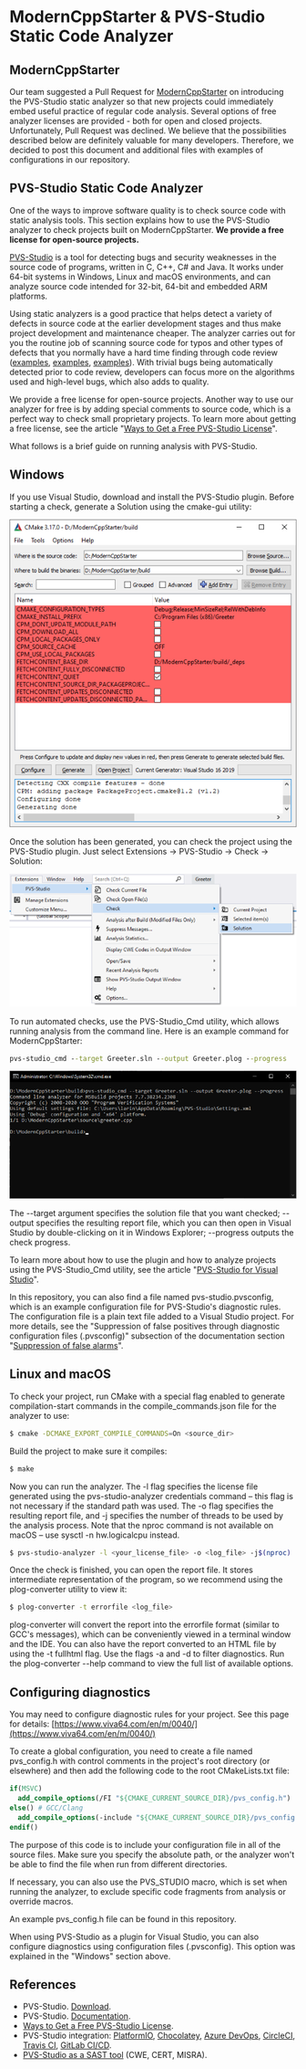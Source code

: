 ﻿# ModernCppStarter & PVS-Studio Static Code Analyzer

## ModernCppStarter

Our team suggested a Pull Request for [ModernCppStarter](https://github.com/TheLartians/ModernCppStarter) on introducing the PVS-Studio static analyzer so that new projects could immediately embed useful practice of regular code analysis. Several options of free analyzer licenses are provided - both for open and closed projects. Unfortunately, Pull Request was declined. We believe that the possibilities described below are definitely valuable for many developers. Therefore, we decided to post this document and additional files with examples of configurations in our repository.

## PVS-Studio Static Code Analyzer

One of the ways to improve software quality is to check source code with static analysis tools. This section explains how to use the PVS-Studio analyzer to check projects built on ModernCppStarter. **We provide a free license for open-source projects.**

[PVS-Studio](https://www.viva64.com/en/pvs-studio/) is a tool for detecting bugs and security weaknesses in the source code of programs, written in C, C++, C# and Java. It works under 64-bit systems in Windows, Linux and macOS environments, and can analyze source code intended for 32-bit, 64-bit and embedded ARM platforms.

Using static analyzers is a good practice that helps detect a variety of defects in source code at the earlier development stages and thus make project development and maintenance cheaper. The analyzer carries out for you the routine job of scanning source code for typos and other types of defects that you normally have a hard time finding through code review ([examples](https://www.viva64.com/en/b/0260/), [examples](https://www.viva64.com/en/b/0509/), [examples](https://www.viva64.com/en/b/0713/)). With trivial bugs being automatically detected prior to code review, developers can focus more on the algorithms used and high-level bugs, which also adds to quality.

We provide a free license for open-source projects. Another way to use our analyzer for free is by adding special comments to source code, which is a perfect way to check small proprietary projects. To learn more about getting a free license, see the article "[Ways to Get a Free PVS-Studio License](https://www.viva64.com/en/b/0614/)".

What follows is a brief guide on running analysis with PVS-Studio.

## Windows

If you use Visual Studio, download and install the PVS-Studio plugin. Before starting a check, generate a Solution using the cmake-gui utility:

![Picture 1](pictures/image1.png)

Once the solution has been generated, you can check the project using the PVS-Studio plugin. Just select Extensions -> PVS-Studio -> Check -> Solution:

![Picture 2](pictures/image2.png)

To run automated checks, use the PVS-Studio_Cmd utility, which allows running analysis from the command line. Here is an example command for ModernCppStarter:

```bat
pvs-studio_cmd --target Greeter.sln --output Greeter.plog --progress
```

![Picture 3](pictures/image3.png)

The --target argument specifies the solution file that you want checked; --output specifies the resulting report file, which you can then open in Visual Studio by double-clicking on it in Windows Explorer; --progress outputs the check progress.

To learn more about  how to use the plugin and how to analyze projects using the PVS-Studio_Cmd utility, see the article "[PVS-Studio for Visual Studio](https://www.viva64.com/en/b/0635/)".

In this repository, you can also find a file named pvs-studio.pvsconfig, which is an example configuration file for PVS-Studio's diagnostic rules. The configuration file is a plain text file added to a Visual Studio project. For more details, see the "Suppression of false positives through diagnostic configuration files (.pvsconfig)" subsection of the documentation section "[Suppression of false alarms](https://www.viva64.com/en/m/0017/)".

## Linux and macOS

To check your project, run CMake with a special flag enabled to generate compilation-start commands in the compile_commands.json file for the analyzer to use:

```sh
$ cmake -DCMAKE_EXPORT_COMPILE_COMMANDS=On <source_dir>
```

Build the project to make sure it compiles:

```sh
$ make
```

Now you can run the analyzer. The -l flag specifies the license file generated using the pvs-studio-analyzer credentials command – this flag is not necessary if the standard path was used. The -o flag specifies the resulting report file, and -j specifies the number of threads to be used by the analysis process. Note that the nproc command is not available on macOS – use sysctl -n hw.logicalcpu instead.

```sh
$ pvs-studio-analyzer -l <your_license_file> -o <log_file> -j$(nproc)
```

Once the check is finished, you can open the report file. It stores intermediate representation of the program, so we recommend using the plog-converter utility to view it:

```sh
$ plog-converter -t errorfile <log_file>
```

plog-converter will convert the report into the errorfile format (similar to GCC's messages), which can be conveniently viewed in a terminal window and the IDE. You can also have the report converted to an HTML file by using the -t fullhtml flag. Use the flags -a and -d to filter diagnostics. Run the plog-converter --help command to view the full list of available options.

## Configuring diagnostics

You may need to configure diagnostic rules for your project. See this page for details: [https://www.viva64.com/en/m/0040/](https://www.viva64.com/en/m/0040/)

To create a global configuration, you need to create a file named pvs_config.h with control comments in the project's root directory (or elsewhere) and then add the following code to the root CMakeLists.txt file:

```cmake
if(MSVC)
  add_compile_options(/FI "${CMAKE_CURRENT_SOURCE_DIR}/pvs_config.h")
else() # GCC/Clang
  add_compile_options(-include "${CMAKE_CURRENT_SOURCE_DIR}/pvs_config.h")
endif()
```

The purpose of this code is to include your configuration file in all of the source files. Make sure you specify the absolute path, or the analyzer won't be able to find the file when run from different directories.

If necessary, you can also use the PVS_STUDIO macro, which is set when running the analyzer, to exclude specific code fragments from analysis or override macros.

An example pvs_config.h file can be found in this repository.

When using PVS-Studio as a plugin for Visual Studio, you can also configure diagnostics using configuration files (.pvsconfig). This option was explained in the "Windows" section above.

## References

* PVS-Studio. [Download](https://www.viva64.com/en/pvs-studio-download/).
* PVS-Studio. [Documentation](https://www.viva64.com/en/m/).
* [Ways to Get a Free PVS-Studio License](https://www.viva64.com/en/b/0614/).
* PVS-Studio integration: [PlatformIO](https://www.viva64.com/en/b/0714/), [Chocolatey](https://www.viva64.com/en/b/0712/), [Azure DevOps](https://www.viva64.com/en/b/0670/), [CircleCI](https://www.viva64.com/en/b/0676/), [Travis CI](https://www.viva64.com/en/b/0636/), [GitLab CI/CD](https://www.viva64.com/en/b/0686/).
* [PVS-Studio as a SAST tool](https://www.viva64.com/en/sast/) (CWE, CERT, MISRA).

